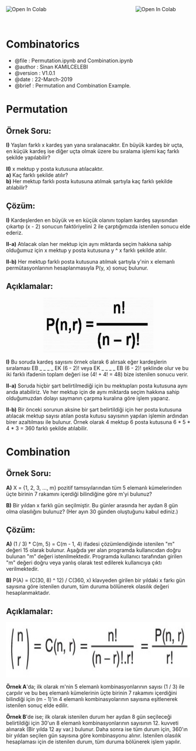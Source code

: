 <a href="https://colab.research.google.com/github/sinankamilcelebi/Combinatorics/blob/master/Permutation.ipynb">
<img src="https://colab.research.google.com/assets/colab-badge.svg" width="150" height="50" alt="Open In Colab" title = "Permutation" align="left"/>
</a>

<a href="https://colab.research.google.com/github/sinankamilcelebi/Combinatorics/blob/master/Combination.ipynb">
<img src="https://colab.research.google.com/assets/colab-badge.svg" width="150" height="50" alt="Open In Colab" title = "Combination" align="right"/>
</a>

<br><br>

# Combinatorics

* @file : Permutation.ipynb and Combination.ipynb
* @author : Sinan KAMILCELEBI
* @version : V1.0.1
* @date : 22-March-2019
* @brief : Permutation and Combination Example.

# Permutation

## Örnek Soru:
<b>I)</b> Yaşları farklı x kardeş yan yana sıralanacaktır. En büyük kardeş bir uçta, en küçük kardeş ise diğer uçta olmak üzere bu sıralama işlemi kaç farklı şekilde yapılabilir? 

<b>II)</b> x mektup y posta kutusuna atılacaktır.   
<b>a)</b> Kaç farklı şekilde atılır?  
<b>b)</b> Her mektup farklı posta kutusuna atılmak şartıyla kaç farklı şekilde atılabilir?

## Çözüm:
<b>I)</b> Kardeşlerden en büyük ve en küçük olanını toplam kardeş sayısından çıkartıp (x - 2) sonucun faktöriyelini 2 ile çarptığımızda istenilen sonucu elde ederiz.  

<b>II-a)</b> Atılacak olan her mektup için aynı miktarda seçim hakkına sahip olduğumuz için x mektup y posta kutusuna  y ^ x farklı şekilde atılır.  

<b>II-b)</b> Her mektup farklı posta kutusuna atılmak şartıyla y'nin x elemanlı permütasyonlarının hesaplanmasıyla P(y, x) sonuç bulunur.

## Açıklamalar:

<p align = "center">
<img src = "permutation_function.jpg" alt = "Permutation Function" title = "Permutation Function" width = "300" height = "150" />
</p>

<b>I)</b> Bu soruda kardeş sayısını örnek olarak 6 alırsak eğer kardeşlerin sıralaması EB _ _ _ _ EK (6 - 2)! veya EK _ _ _ _ EB (6 - 2)! şeklinde olur ve bu iki farklı ifadenin toplam değeri ise (4! + 4! = 48) bize istenilen sonucu verir.  

<b>II-a)</b> Soruda hiçbir şart belirtilmediği için bu mektupları posta kutusuna aynı anda atabiliriz. Ve her mektup için de aynı miktarda seçim hakkına sahip olduğumuzdan dolayı saymanın çarpma kuralına göre işlem yaparız. 

<b>II-b)</b> Bir önceki sorunun aksine bir şart belirtildiği için her posta kutusuna atılacak mektup sayısı atılan posta kutusu sayısının yapılan işlemin ardından birer azaltılması ile bulunur. Örnek olarak 4 mektup 6 posta kutusuna 6 * 5 * 4 * 3 = 360 farklı şekilde atılabilir. 

# Combination

## Örnek Soru:
<b>A)</b> X = {1, 2, 3, ..., m} pozitif tamsıyılarından tüm 5 elemanlı kümelerinden üçte birinin 7 rakamını içerdiği bilindiğine göre m'yi bulunuz?

<b>B)</b> Bir yıldan x farklı gün seçilmiştir. Bu günler arasında her aydan 8 gün olma olasılığını bulunuz? (Her ayın 30 günden oluştuğunu kabul ediniz.) 

## Çözüm:
<b>A)</b> (1 / 3) * C(m, 5) = C(m - 1, 4) ifadesi çözümlendiğinde istenilen "m" değeri 15 olarak bulunur. Aşağıda yer alan programda kullanıcıdan doğru bulunan "m" değeri istenilmektedir. Programda kullanıcı tarafından girilen "m" değeri doğru veya yanlış olarak test edilerek kullanıcıya çıktı verilmektedir.

<b>B)</b> P(A) = (C(30, 8) ^ 12) / C(360, x) klavyeden girilen bir yıldaki x farkı gün sayısına göre istenilen durum, tüm duruma bölünerek olasılık değeri hesaplanmaktadır.

## Açıklamalar:

<p align = "center">
<img src = "combination_function.jpg" alt = "Combination Function" title = "Combination Function" width = "600" height = "150" />
</p>

__Örnek A__'da; ilk olarak m'nin 5 elemanlı kombinasyonlarının sayısı (1 / 3) ile çarpılır ve bu beş elemanlı kümelerinin üçte birinin 7 rakamını içerdiğini bilindiği için (m - 1)'in 4 elemanlı kombinasyolarının sayısına eşitlenerek istenilen sonuç elde edilir.

__Örnek B__'de ise; ilk olarak istenilen durum her aydan 8 gün seçileceği belirtildiği için 30'un 8 elemanlı kombinasyonlarının sayısının 12. kuvveti alınarak (Bir yılda 12 ay var.) bulunur. Daha sonra ise tüm durum için, 360'ın bir yıldan seçilen gün sayısına göre kombinasyonu alınır. İstenilen olasılık hesaplaması için de istenilen durum, tüm duruma bölünerek işlem yapılır. 
